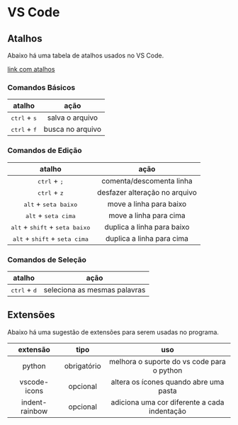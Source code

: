 # VS Code

## Atalhos

Abaixo há uma tabela de atalhos usados no VS Code.

[link com atalhos](https://code.visualstudio.com/shortcuts/keyboard-shortcuts-windows.pdf)

### Comandos Básicos

| atalho | ação |
| :----: | :----: |
| <kbd>ctrl</kbd> + <kbd>s</kbd> | salva o arquivo |
| <kbd>ctrl</kbd> + <kbd>f</kbd> | busca no arquivo |

### Comandos de Edição

| atalho | ação |
| :----: | :----: |
| <kbd>ctrl</kbd> + <kbd>;</kbd> | comenta/descomenta linha |
| <kbd>ctrl</kbd> + <kbd>z</kbd> | desfazer alteração no arquivo |
| <kbd>alt</kbd> + <kbd>seta baixo</kbd> | move a linha para baixo |
| <kbd>alt</kbd> + <kbd>seta cima</kbd> | move a linha para cima |
| <kbd>alt</kbd> + <kbd>shift</kbd> + <kbd>seta baixo</kbd> | duplica a linha para baixo |
| <kbd>alt</kbd> + <kbd>shift</kbd> + <kbd>seta cima</kbd> | duplica a linha para cima |

### Comandos de Seleção

| atalho | ação |
| :----: | :----: |
| <kbd>ctrl</kbd> + <kbd>d</kbd> | seleciona as mesmas palavras |

## Extensões

Abaixo há uma sugestão de extensões para serem usadas no programa.

| extensão | tipo | uso |
| :----: | :----: | :----: |
| python | obrigatório | melhora o suporte do vs code para o python |
| vscode-icons | opcional | altera os ícones quando abre uma pasta |
| indent-rainbow | opcional | adiciona uma cor diferente a cada indentação |
